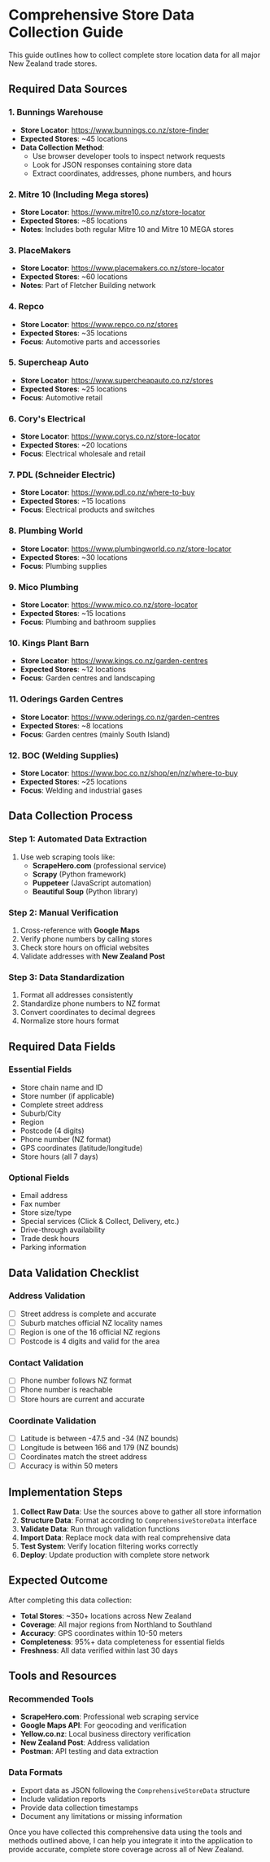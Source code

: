 # Comprehensive Store Data Collection Guide

This guide outlines how to collect complete store location data for all major New Zealand trade stores.

## Required Data Sources

### 1. Bunnings Warehouse
- **Store Locator**: https://www.bunnings.co.nz/store-finder
- **Expected Stores**: ~45 locations
- **Data Collection Method**: 
  - Use browser developer tools to inspect network requests
  - Look for JSON responses containing store data
  - Extract coordinates, addresses, phone numbers, and hours

### 2. Mitre 10 (Including Mega stores)
- **Store Locator**: https://www.mitre10.co.nz/store-locator
- **Expected Stores**: ~85 locations
- **Notes**: Includes both regular Mitre 10 and Mitre 10 MEGA stores

### 3. PlaceMakers
- **Store Locator**: https://www.placemakers.co.nz/store-locator
- **Expected Stores**: ~60 locations
- **Notes**: Part of Fletcher Building network

### 4. Repco
- **Store Locator**: https://www.repco.co.nz/stores
- **Expected Stores**: ~35 locations
- **Focus**: Automotive parts and accessories

### 5. Supercheap Auto
- **Store Locator**: https://www.supercheapauto.co.nz/stores
- **Expected Stores**: ~25 locations
- **Focus**: Automotive retail

### 6. Cory's Electrical
- **Store Locator**: https://www.corys.co.nz/store-locator
- **Expected Stores**: ~20 locations
- **Focus**: Electrical wholesale and retail

### 7. PDL (Schneider Electric)
- **Store Locator**: https://www.pdl.co.nz/where-to-buy
- **Expected Stores**: ~15 locations
- **Focus**: Electrical products and switches

### 8. Plumbing World
- **Store Locator**: https://www.plumbingworld.co.nz/store-locator
- **Expected Stores**: ~30 locations
- **Focus**: Plumbing supplies

### 9. Mico Plumbing
- **Store Locator**: https://www.mico.co.nz/store-locator
- **Expected Stores**: ~15 locations
- **Focus**: Plumbing and bathroom supplies

### 10. Kings Plant Barn
- **Store Locator**: https://www.kings.co.nz/garden-centres
- **Expected Stores**: ~12 locations
- **Focus**: Garden centres and landscaping

### 11. Oderings Garden Centres
- **Store Locator**: https://www.oderings.co.nz/garden-centres
- **Expected Stores**: ~8 locations
- **Focus**: Garden centres (mainly South Island)

### 12. BOC (Welding Supplies)
- **Store Locator**: https://www.boc.co.nz/shop/en/nz/where-to-buy
- **Expected Stores**: ~25 locations
- **Focus**: Welding and industrial gases

## Data Collection Process

### Step 1: Automated Data Extraction
1. Use web scraping tools like:
   - **ScrapeHero.com** (professional service)
   - **Scrapy** (Python framework)
   - **Puppeteer** (JavaScript automation)
   - **Beautiful Soup** (Python library)

### Step 2: Manual Verification
1. Cross-reference with **Google Maps**
2. Verify phone numbers by calling stores
3. Check store hours on official websites
4. Validate addresses with **New Zealand Post**

### Step 3: Data Standardization
1. Format all addresses consistently
2. Standardize phone numbers to NZ format
3. Convert coordinates to decimal degrees
4. Normalize store hours format

## Required Data Fields

### Essential Fields
- Store chain name and ID
- Store number (if applicable)
- Complete street address
- Suburb/City
- Region
- Postcode (4 digits)
- Phone number (NZ format)
- GPS coordinates (latitude/longitude)
- Store hours (all 7 days)

### Optional Fields
- Email address
- Fax number
- Store size/type
- Special services (Click & Collect, Delivery, etc.)
- Drive-through availability
- Trade desk hours
- Parking information

## Data Validation Checklist

### Address Validation
- [ ] Street address is complete and accurate
- [ ] Suburb matches official NZ locality names
- [ ] Region is one of the 16 official NZ regions
- [ ] Postcode is 4 digits and valid for the area

### Contact Validation
- [ ] Phone number follows NZ format
- [ ] Phone number is reachable
- [ ] Store hours are current and accurate

### Coordinate Validation
- [ ] Latitude is between -47.5 and -34 (NZ bounds)
- [ ] Longitude is between 166 and 179 (NZ bounds)
- [ ] Coordinates match the street address
- [ ] Accuracy is within 50 meters

## Implementation Steps

1. **Collect Raw Data**: Use the sources above to gather all store information
2. **Structure Data**: Format according to `ComprehensiveStoreData` interface
3. **Validate Data**: Run through validation functions
4. **Import Data**: Replace mock data with real comprehensive data
5. **Test System**: Verify location filtering works correctly
6. **Deploy**: Update production with complete store network

## Expected Outcome

After completing this data collection:
- **Total Stores**: ~350+ locations across New Zealand
- **Coverage**: All major regions from Northland to Southland
- **Accuracy**: GPS coordinates within 10-50 meters
- **Completeness**: 95%+ data completeness for essential fields
- **Freshness**: All data verified within last 30 days

## Tools and Resources

### Recommended Tools
- **ScrapeHero.com**: Professional web scraping service
- **Google Maps API**: For geocoding and verification
- **Yellow.co.nz**: Local business directory verification
- **New Zealand Post**: Address validation
- **Postman**: API testing and data extraction

### Data Formats
- Export data as JSON following the `ComprehensiveStoreData` structure
- Include validation reports
- Provide data collection timestamps
- Document any limitations or missing information

Once you have collected this comprehensive data using the tools and methods outlined above, I can help you integrate it into the application to provide accurate, complete store coverage across all of New Zealand.